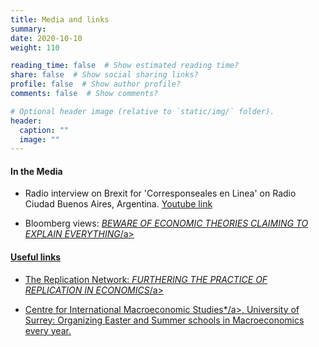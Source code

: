 ```yaml
---
title: Media and links
summary:
date: 2020-10-10
weight: 110

reading_time: false  # Show estimated reading time?
share: false  # Show social sharing links?
profile: false  # Show author profile?
comments: false  # Show comments?

# Optional header image (relative to `static/img/` folder).
header:
  caption: ""
  image: ""
---
```

#### In the Media

* Radio interview on Brexit for 'Corresponseales en Linea' on Radio Ciudad Buenos Aires, Argentina. <a href="https://www.youtube.com/embed/NYGaAnNQyoc?autoplay=1&auto_play=true">Youtube link</a>

* Bloomberg views: <a href="https://www.bloomberg.com/opinion/articles/2019-04-23/modern-monetary-theory-austrian-economics-deserve-skepticism">*BEWARE OF ECONOMIC THEORIES CLAIMING TO EXPLAIN EVERYTHING*/a>



#### Useful links

* The Replication Network: <a href="https://replicationnetwork.com">*FURTHERING THE PRACTICE OF REPLICATION IN ECONOMICS*/a>

* <a href="https://www.surrey.ac.uk/centre-international-macroeconomic-studies-cims">Centre for International Macroeconomic Studies*/a>, University of Surrey: Organizing Easter and Summer schools in Macroeconomics every year.


